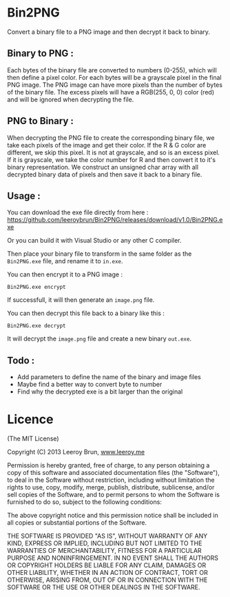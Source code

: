 # Bin2PNG

Convert a binary file to a PNG image and then decrypt it back to binary.

## Binary to PNG :

Each bytes of the binary file are converted to numbers (0-255), which will then define a pixel color.
For each bytes will be a grayscale pixel in the final PNG image. 
The PNG image can have more pixels than the number of bytes of the binary file. 
The excess pixels will have a RGB(255, 0, 0) color (red) and will be ignored when decrypting the file.

## PNG to Binary :

When decrypting the PNG file to create the corresponding binary file, we take each pixels of the image and get their color.
If the R & G color are different, we skip this pixel. It is not at grayscale, and so is an excess pixel.
If it is grayscale, we take the color number for R and then convert it to it's binary representation.
We construct an unsigned char array with all decrypted binary data of pixels and then save it back to a binary file.

## Usage :

You can download the exe file directly from here : https://github.com/leeroybrun/Bin2PNG/releases/download/v1.0/Bin2PNG.exe

Or you can build it with Visual Studio or any other C compiler.

Then place your binary file to transform in the same folder as the `Bin2PNG.exe` file, and rename it to `in.exe`.

You can then encrypt it to a PNG image :

```shell
Bin2PNG.exe encrypt
```

If successfull, it will then generate an `image.png` file.

You can then decrypt this file back to a binary like this :

```shell
Bin2PNG.exe decrypt
```

It will decrypt the `image.png` file and create a new binary `out.exe`.

## Todo :

- Add parameters to define the name of the binary and image files
- Maybe find a better way to convert byte to number
- Find why the decrypted exe is a bit larger than the original

Licence
======================
(The MIT License)

Copyright (C) 2013 Leeroy Brun, www.leeroy.me

Permission is hereby granted, free of charge, to any person obtaining a copy of this software and associated documentation files (the "Software"), to deal in the Software without restriction, including without limitation the rights to use, copy, modify, merge, publish, distribute, sublicense, and/or sell copies of the Software, and to permit persons to whom the Software is furnished to do so, subject to the following conditions:

The above copyright notice and this permission notice shall be included in all copies or substantial portions of the Software.

THE SOFTWARE IS PROVIDED "AS IS", WITHOUT WARRANTY OF ANY KIND, EXPRESS OR IMPLIED, INCLUDING BUT NOT LIMITED TO THE WARRANTIES OF MERCHANTABILITY, FITNESS FOR A PARTICULAR PURPOSE AND NONINFRINGEMENT. IN NO EVENT SHALL THE AUTHORS OR COPYRIGHT HOLDERS BE LIABLE FOR ANY CLAIM, DAMAGES OR OTHER LIABILITY, WHETHER IN AN ACTION OF CONTRACT, TORT OR OTHERWISE, ARISING FROM, OUT OF OR IN CONNECTION WITH THE SOFTWARE OR THE USE OR OTHER DEALINGS IN THE SOFTWARE.